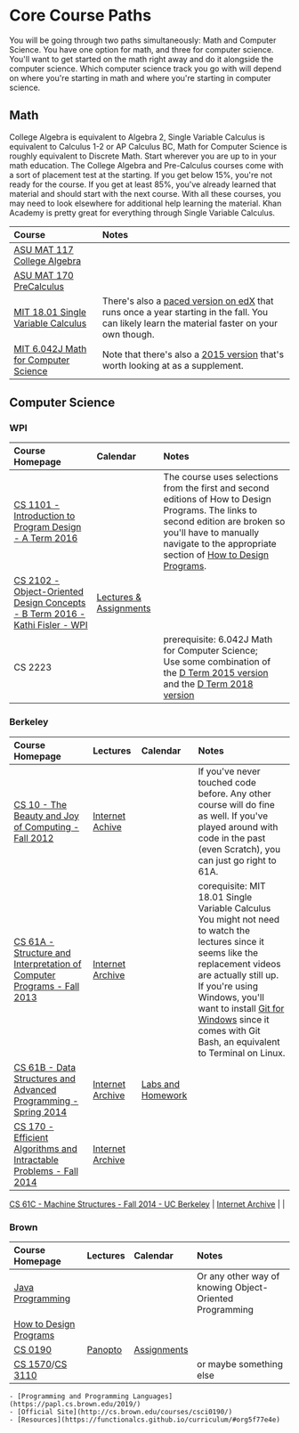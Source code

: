 # Core Course Paths

You will be going through two paths simultaneously: Math and Computer Science. You have one option for math, and three for computer science. You'll want to get started on the math right away and do it alongside the computer science. Which computer science track you go with will depend on where you're starting in math and where you're starting in computer science. 

## Math
College Algebra is equivalent to Algebra 2, Single Variable Calculus is equivalent to Calculus 1-2 or AP Calculus BC, Math for Computer Science is roughly equivalent to Discrete Math. Start wherever you are up to in your math education. The College Algebra and Pre-Calculus courses come with a sort of placement test at the starting. If you get below 15%, you're not ready for the course. If you get at least 85%, you've already learned that material and should start with the next course. With all these courses, you may need to look elsewhere for additional help learning the material. Khan Academy is pretty great for everything through Single Variable Calculus.

Course | Notes
:-- | :--
[ASU MAT 117 College Algebra](https://www.edx.org/course/college-algebra-and-problem-solving) | 
[ASU MAT 170 PreCalculus](https://www.edx.org/course/precalculus) |
[MIT 18.01 Single Variable Calculus](https://ocw.mit.edu/courses/mathematics/18-01sc-single-variable-calculus-fall-2010/) | There's also a [paced version on edX](https://www.edx.org/xseries/mitx-18.01x-single-variable-calculus) that runs once a year starting in the fall. You can likely learn the material faster on your own though.
[MIT 6.042J Math for Computer Science](https://ocw.mit.edu/courses/electrical-engineering-and-computer-science/6-042j-mathematics-for-computer-science-fall-2010/) | Note that there's also a [2015 version](https://ocw.mit.edu/courses/electrical-engineering-and-computer-science/6-042j-mathematics-for-computer-science-spring-2015/) that's worth looking at as a supplement.

## Computer Science

### WPI

Course Homepage | Calendar | Notes
:-- | :-- | :-- 
[CS 1101 - Introduction to Program Design - A Term 2016](https://web.cs.wpi.edu/~cs1101/a16/) | | The course uses selections from the first and second editions of How to Design Programs. The links to second edition are broken so you'll have to manually navigate to the appropriate section of [How to Design Programs](https://htdp.org/).
[CS 2102 - Object-Oriented Design Concepts - B Term 2016 - Kathi Fisler - WPI](https://web.cs.wpi.edu/~cs2102/b16/) | [Lectures & Assignments](https://web.cs.wpi.edu/~cs2102/b16/syllabus.html) | 
CS 2223 | | prerequisite: 6.042J Math for Computer Science;<br />Use some combination of the [D Term 2015 version](https://web.cs.wpi.edu/~cs2223/d15/) and the [D Term 2018 version](https://web.cs.wpi.edu/~heineman/html/teaching_/cs2223/d18/)

### Berkeley

Course Homepage | Lectures | Calendar | Notes
:-- | :-- | :-- | :--
[CS 10 - The Beauty and Joy of Computing - Fall 2012](http://inst.eecs.berkeley.edu/~cs10/fa12/) | [Internet Achive](https://archive.org/details/ucberkeley_webcast_itunesu_556751887) | | If you've never touched code before. Any other course will do fine as well. If you've played around with code in the past (even Scratch), you can just go right to 61A.
[CS 61A - Structure and Interpretation of Computer Programs - Fall 2013](http://www-inst.eecs.berkeley.edu/~cs61a/fa13/) | [Internet Archive](https://archive.org/details/ucberkeley_webcast_itunesu_701354921) | | corequisite: MIT 18.01 Single Variable Calculus<br />You might not need to watch the lectures since it seems like the replacement videos are actually still up.<br />If you're using Windows, you'll want to install [Git for Windows](https://gitforwindows.org/) since it comes with Git Bash, an equivalent to Terminal on Linux.
[CS 61B - Data Structures and Advanced Programming - Spring 2014](https://people.eecs.berkeley.edu/~jrs/61b/) | [Internet Archive](https://archive.org/details/ucberkeley_webcast_itunesu_805311403) | [Labs and Homework](https://inst.eecs.berkeley.edu/~cs61b/fa14/hw/index.html) | 
[CS 170 - Efficient Algorithms and Intractable Problems - Fall 2014](http://www-inst.cs.berkeley.edu/~cs170/fa14/) | [Internet Archive](https://archive.org/details/ucberkeley-webcast-PL-XXv-cvA_iDMQSb7I9-N4oxi0Ran2q9g) | |

[CS 61C - Machine Structures - Fall 2014 - UC Berkeley](http://inst.eecs.berkeley.edu/~cs61c/fa14/) | [Internet Archive](https://archive.org/details/ucberkeley_webcast_itunesu_915550404) | | 



### Brown

Course Homepage | Lectures | Calendar | Notes
:-- | :-- | :-- | :-- 
[Java Programming](https://java-programming.mooc.fi/) | | | Or any other way of knowing Object-Oriented Programming
[How to Design Programs](http://cs.brown.edu/courses/csci0190/2018/Placement_Assignments.html) | | | 
[CS 0190](http://cs.brown.edu/courses/csci0190/2018/index.html) | [Panopto](https://brown.hosted.panopto.com/Panopto/Pages/Sessions/List.aspx#folderID=%222559ad35-3fff-4ef1-a2ac-a951011eb91e%22&maxResults=50) | [Assignments](https://cs.brown.edu/courses/cs019/2018/assignments.html) |
[CS 1570](http://cs.brown.edu/courses/csci1570/index.html)/[CS 3110](https://www.cs.cornell.edu/courses/cs3110/2018sp/) | | | or maybe something else
    - [Programming and Programming Languages](https://papl.cs.brown.edu/2019/)
    - [Official Site](http://cs.brown.edu/courses/csci0190/)
    - [Resources](https://functionalcs.github.io/curriculum/#org5f77e4e)


